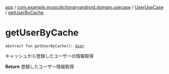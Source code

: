 [app](../../index.md) / [com.example.musicdictionaryandroid.domain.usecase](../index.md) / [UserUseCase](index.md) / [getUserByCache](./get-user-by-cache.md)

# getUserByCache

`abstract fun getUserByCache(): `[`User`](../../com.example.domain.model.entity/-user/index.md)

キャッシュから登録したユーザーの情報取得

**Return**
登録したユーザー情報取得

